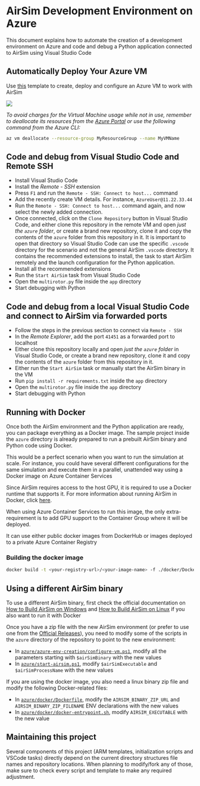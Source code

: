 # AirSim Development Environment on Azure

This document explains how to automate the creation of a development environment on Azure and code and debug a Python application connected to AirSim using Visual Studio Code

## Automatically Deploy Your Azure VM
Use [this](`../azure/azure-env-creation/vm-arm-template.json`) template to create, deploy and configure an Azure VM to work with AirSim

<a href="https://portal.azure.com/#create/Microsoft.Template/uri/https%3A%2F%2Fraw.githubusercontent.com%2Fmicrosoft%2Fairsim%2Fmaster%2Fazure%2Fazure-env-creation%2Fvm-arm-template.json" target="_blank">
    <img src="https://azuredeploy.net/deploybutton.png"/>
</a>

*To avoid charges for the Virtual Machine usage while not in use, remember to deallocate its resources from the [Azure Portal](https://portal.azure.com) or use the following command from the Azure CLI:*
```bash
az vm deallocate --resource-group MyResourceGroup --name MyVMName
```  

## Code and debug from Visual Studio Code and Remote SSH
- Install Visual Studio Code
- Install the *Remote - SSH* extension
- Press `F1` and run the `Remote - SSH: Connect to host...` command
- Add the recently create VM details. For instance, `AzureUser@11.22.33.44`
- Run the `Remote - SSH: Connect to host...` command again, and now select the newly added connection.
- Once connected, click on the `Clone Repository` button in Visual Studio Code, and either clone this repository in the remote VM and open *just the `azure` folder*, or create a brand new repository, clone it and copy the contents of the `azure` folder from this repository in it. It is important to open that directory so Visual Studio Code can use the specific `.vscode` directory for the scenario and not the general AirSim `.vscode` directory. It contains the recommended extensions to install, the task to start AirSim remotely and the launch configuration for the Python application.
- Install all the recommended extensions
- Run the `Start AirSim` task from Visual Studio Code
- Open the `multirotor.py` file inside the `app` directory
- Start debugging with Python

## Code and debug from a local Visual Studio Code and connect to AirSim via forwarded ports

- Follow the steps in the previous section to connect via `Remote - SSH`
- In the *Remote Explorer*, add the port `41451` as a forwarded port to localhost
- Either clone this repository locally and open *just the `azure` folder* in Visual Studio Code, or create a brand new repository, clone it and copy the contents of the `azure` folder from this repository in it.
- Either run the `Start AirSim` task or manually start the AirSim binary in the VM
- Run `pip install -r requirements.txt` inside the `app` directory
- Open the `multirotor.py` file inside the `app` directory 
- Start debugging with Python

## Running with Docker
Once both the AirSim environment and the Python application are ready, you can package everything as a Docker image. The sample project inside the `azure` directory is already prepared to run a prebuilt AirSim binary and Python code using Docker.

This would be a perfect scenario when you want to run the simulation at scale. For instance, you could have several different configurations for the same simulation and execute them in a parallel, unattended way using a Docker image on Azure Container Services

Since AirSim requires access to the host GPU, it is required to use a Docker runtime that supports it. For more information about running AirSim in Docker, click [here](https://github.com/microsoft/AirSim/blob/master/docs/docker_ubuntu.md).

When using Azure Container Services to run this image, the only extra-requirement is to add GPU support to the Container Group where it will be deployed. 

It can use either public docker images from DockerHub or images deployed to a private Azure Container Registry

### Building the docker image

```bash
docker build -t <your-registry-url>/<your-image-name> -f ./docker/Dockerfile .`
```

## Using a different AirSim binary

To use a different AirSim binary, first check the official documentation on [How to Build AirSim on Windows](build_windows.md) and [How to Build AirSim on Linux](build_linux.md) if you also want to run it with Docker

Once you have a zip file with the new AirSim environment (or prefer to use one from the [Official Releases](https://github.com/microsoft/AirSim/releases)), you need to modify some of the scripts in the `azure` directory of the repository to point to the new environment:
- In [`azure/azure-env-creation/configure-vm.ps1`](../azure/azure-env-creation/configure-vm.ps1), modify all the parameters starting with `$airSimBinary` with the new values
- In [`azure/start-airsim.ps1`](../azure/start-airsim.ps1), modify `$airSimExecutable` and `$airSimProcessName` with the new values

If you are using the docker image, you also need a linux binary zip file and modify the following Docker-related files:
- In [`azure/docker/Dockerfile`](../azure/docker/Dockerfile), modify the `AIRSIM_BINARY_ZIP_URL` and `AIRSIM_BINARY_ZIP_FILENAME` ENV declarations with the new values
- In [`azure/docker/docker-entrypoint.sh`](../azure/docker/docker-entrypoint.sh), modify `AIRSIM_EXECUTABLE` with the new value 

## Maintaining this project

Several components of this project (ARM templates, initialization scripts and VSCode tasks) directly depend on the current directory structures file names and repository locations. When planning to modify/fork any of those, make sure to check every script and template to make any required adjustment.
